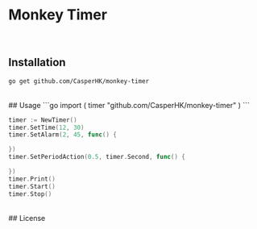 # Monkey Timer

<br/>

## Installation
```bash
go get github.com/CasperHK/monkey-timer
```
<br/>
## Usage
```go
import (
    timer "github.com/CasperHK/monkey-timer"
)
```

```go
timer := NewTimer()
timer.SetTime(12, 30)
timer.SetAlarm(2, 45, func() {

})
timer.SetPeriodAction(0.5, timer.Second, func() {

})
timer.Print()
timer.Start()
timer.Stop()
```
<br/>
## License
